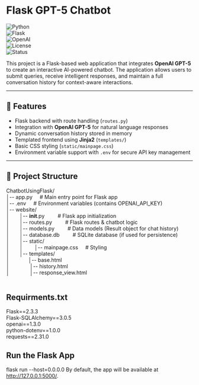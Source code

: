# Flask GPT-5 Chatbot  
![Python](https://img.shields.io/badge/python-3.9%2B-blue.svg)  
![Flask](https://img.shields.io/badge/flask-2.0+-black.svg)  
![OpenAI](https://img.shields.io/badge/OpenAI-GPT--5-412991.svg)  
![License](https://img.shields.io/badge/license-MIT-green.svg)  
![Status](https://img.shields.io/badge/status-active-success.svg)  

This project is a Flask-based web application that integrates **OpenAI GPT-5** to create an interactive AI-powered chatbot. The application allows users to submit queries, receive intelligent responses, and maintain a full conversation history for context-aware interactions.  

---

## 🚀 Features  
- Flask backend with route handling (`routes.py`)  
- Integration with **OpenAI GPT-5** for natural language responses  
- Dynamic conversation history stored in memory  
- Templated frontend using **Jinja2** (`templates/`)  
- Basic CSS styling (`static/mainpage.css`)  
- Environment variable support with `.env` for secure API key management  

---

## 📂 Project Structure  
ChatbotUsingFlask/  <br>
│-- app.py      &nbsp;&nbsp;&nbsp;           # Main entry point for Flask app   <br>
│-- .env        &nbsp;&nbsp;&nbsp;           # Environment variables (contains OPENAI_API_KEY)   <br>
│-- website/   <br>
│&nbsp;&nbsp;&nbsp;&nbsp;&nbsp;&nbsp;    │-- __init__.py &nbsp;&nbsp;&nbsp;  &nbsp;&nbsp;&nbsp;       # Flask app initialization   <br>
│&nbsp;&nbsp;&nbsp;&nbsp;&nbsp;&nbsp;    │-- routes.py    &nbsp;&nbsp;&nbsp; &nbsp;&nbsp;&nbsp;      # Flask routes & chatbot logic   <br>
│&nbsp;&nbsp;&nbsp;&nbsp;&nbsp;&nbsp;    │-- models.py    &nbsp;&nbsp;&nbsp; &nbsp;&nbsp;&nbsp;       # Data models (Result object for chat history)   <br>
│&nbsp;&nbsp;&nbsp;&nbsp;&nbsp;&nbsp;    │-- database.db   &nbsp;&nbsp;&nbsp; &nbsp;&nbsp;&nbsp;      # SQLite database (if used for persistence)   <br>
│&nbsp;&nbsp;&nbsp;&nbsp;&nbsp;&nbsp;    │-- static/   <br>
│&nbsp;&nbsp;&nbsp;&nbsp;&nbsp;&nbsp;    │ &nbsp;&nbsp;&nbsp;&nbsp;&nbsp;&nbsp;    │-- mainpage.css  &nbsp;&nbsp;&nbsp;   # Styling   <br>
│&nbsp;&nbsp;&nbsp;&nbsp;&nbsp;&nbsp;    │-- templates/   <br>
│&nbsp;&nbsp;&nbsp;&nbsp;&nbsp;&nbsp;&nbsp;&nbsp;&nbsp;&nbsp;&nbsp;&nbsp;         │-- base.html   <br>
│&nbsp;&nbsp;&nbsp;&nbsp;&nbsp;&nbsp;  &nbsp;&nbsp;&nbsp;&nbsp;&nbsp;&nbsp;       │-- history.html   <br>
│&nbsp;&nbsp;&nbsp;&nbsp;&nbsp;&nbsp; &nbsp;&nbsp;&nbsp;&nbsp;&nbsp;&nbsp;        │-- response_view.html   <br>
<br>

## Requirments.txt
Flask==2.3.3    <br>
Flask-SQLAlchemy==3.0.5   <br>
openai==1.3.0   <br>
python-dotenv==1.0.0   <br>
requests==2.31.0   <br>

## Run the Flask App
flask run --host=0.0.0.0
By default, the app will be available at http://127.0.0.1:5000/.
